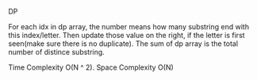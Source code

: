 DP

For each idx in dp array, the number means how many substring end with this index/letter. Then update those value on the right, if the letter is first seen(make sure there is no duplicate). The sum of dp array is the total number of distince substring.

Time Complexity O(N ^ 2). Space Complexity O(N)
